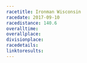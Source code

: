 ```yaml
---
racetitle: Ironman Wisconsin
racedate: 2017-09-10
racedistance: 140.6
overalltime: 
overallplace:  
divisionplace:
racedetails: 
linktoresults: 
---
```


